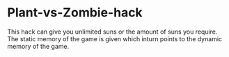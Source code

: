 # Plant-vs-Zombie-hack

This hack can give you unlimited suns or the amount of suns you require. The static memory of the game is given which inturn points to the dynamic memory of the game.
